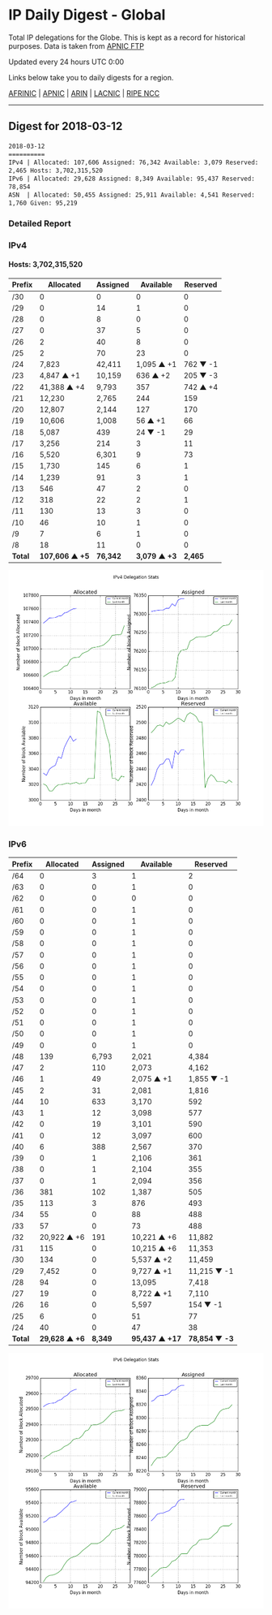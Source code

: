 # IP Daily Digest - Global

Total IP delegations for the Globe. This is kept as a record for historical purposes. Data is taken from [APNIC FTP](https://ftp.apnic.net/)

Updated every 24 hours UTC 0:00

Links below take you to daily digests for a region.

[AFRINIC](./archives/AFRINIC/) | [APNIC](./archives/APNIC/) | [ARIN](./archives/ARIN/) | [LACNIC](./archives/LACNIC/) | [RIPE NCC](./archives/RIPE_NCC/)

---

## Digest for 2018-03-12
```
2018-03-12
==========
IPv4 | Allocated: 107,606 Assigned: 76,342 Available: 3,079 Reserved: 2,465 Hosts: 3,702,315,520
IPv6 | Allocated: 29,628 Assigned: 8,349 Available: 95,437 Reserved: 78,854
ASN  | Allocated: 50,455 Assigned: 25,911 Available: 4,541 Reserved: 1,760 Given: 95,219
```

### Detailed Report

### IPv4

#### Hosts: **3,702,315,520**

| Prefix | Allocated | Assigned | Available | Reserved |
| ----- | ----- | ----- | ----- | ----- |
| /30 | 0 | 0 | 0 | 0 |
| /29 | 0 | 14 | 1 | 0 |
| /28 | 0 | 8 | 0 | 0 |
| /27 | 0 | 37 | 5 | 0 |
| /26 | 2 | 40 | 8 | 0 |
| /25 | 2 | 70 | 23 | 0 |
| /24 | 7,823 | 42,411 | 1,095 ▲ +1 | 762 ▼ -1 |
| /23 | 4,847 ▲ +1 | 10,159 | 636 ▲ +2 | 205 ▼ -3 |
| /22 | 41,388 ▲ +4 | 9,793 | 357 | 742 ▲ +4 |
| /21 | 12,230 | 2,765 | 244 | 159 |
| /20 | 12,807 | 2,144 | 127 | 170 |
| /19 | 10,606 | 1,008 | 56 ▲ +1 | 66 |
| /18 | 5,087 | 439 | 24 ▼ -1 | 29 |
| /17 | 3,256 | 214 | 3 | 11 |
| /16 | 5,520 | 6,301 | 9 | 73 |
| /15 | 1,730 | 145 | 6 | 1 |
| /14 | 1,239 | 91 | 3 | 1 |
| /13 | 546 | 47 | 2 | 0 |
| /12 | 318 | 22 | 2 | 1 |
| /11 | 130 | 13 | 3 | 0 |
| /10 | 46 | 10 | 1 | 0 |
| /9 | 7 | 6 | 1 | 0 |
| /8 | 18 | 11 | 0 | 0 |
| **Total** | **107,606 ▲ +5** | **76,342** | **3,079 ▲ +3** | **2,465** |

![ipv4-stats](ipv4-figure.png)

### IPv6

| Prefix | Allocated | Assigned | Available | Reserved |
| ----- | ----- | ----- | ----- | ----- |
| /64 | 0 | 3 | 1 | 2 |
| /63 | 0 | 0 | 1 | 0 |
| /62 | 0 | 0 | 0 | 0 |
| /61 | 0 | 0 | 1 | 0 |
| /60 | 0 | 0 | 1 | 0 |
| /59 | 0 | 0 | 1 | 0 |
| /58 | 0 | 0 | 1 | 0 |
| /57 | 0 | 0 | 1 | 0 |
| /56 | 0 | 0 | 1 | 0 |
| /55 | 0 | 0 | 1 | 0 |
| /54 | 0 | 0 | 1 | 0 |
| /53 | 0 | 0 | 1 | 0 |
| /52 | 0 | 0 | 1 | 0 |
| /51 | 0 | 0 | 1 | 0 |
| /50 | 0 | 0 | 1 | 0 |
| /49 | 0 | 0 | 1 | 0 |
| /48 | 139 | 6,793 | 2,021 | 4,384 |
| /47 | 2 | 110 | 2,073 | 4,162 |
| /46 | 1 | 49 | 2,075 ▲ +1 | 1,855 ▼ -1 |
| /45 | 2 | 31 | 2,081 | 1,816 |
| /44 | 10 | 633 | 3,170 | 592 |
| /43 | 1 | 12 | 3,098 | 577 |
| /42 | 0 | 19 | 3,101 | 590 |
| /41 | 0 | 12 | 3,097 | 600 |
| /40 | 6 | 388 | 2,567 | 370 |
| /39 | 0 | 1 | 2,106 | 361 |
| /38 | 0 | 1 | 2,104 | 355 |
| /37 | 0 | 1 | 2,094 | 356 |
| /36 | 381 | 102 | 1,387 | 505 |
| /35 | 113 | 3 | 876 | 493 |
| /34 | 55 | 0 | 88 | 488 |
| /33 | 57 | 0 | 73 | 488 |
| /32 | 20,922 ▲ +6 | 191 | 10,221 ▲ +6 | 11,882 |
| /31 | 115 | 0 | 10,215 ▲ +6 | 11,353 |
| /30 | 134 | 0 | 5,537 ▲ +2 | 11,459 |
| /29 | 7,452 | 0 | 9,727 ▲ +1 | 11,215 ▼ -1 |
| /28 | 94 | 0 | 13,095 | 7,418 |
| /27 | 19 | 0 | 8,722 ▲ +1 | 7,110 |
| /26 | 16 | 0 | 5,597 | 154 ▼ -1 |
| /25 | 6 | 0 | 51 | 77 |
| /24 | 40 | 0 | 47 | 38 |
| **Total** | **29,628 ▲ +6** | **8,349** | **95,437 ▲ +17** | **78,854 ▼ -3** |

![ipv6-stats](ipv6-figure.png)